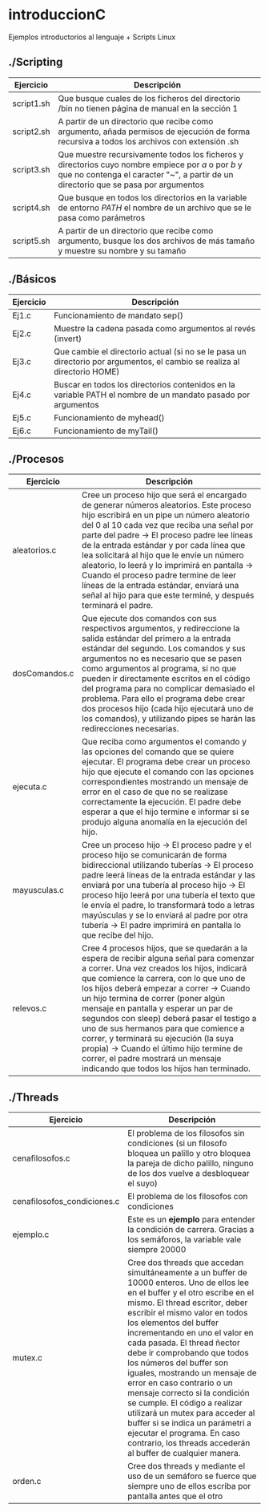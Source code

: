 # introduccionC
Ejemplos introductorios al lenguaje + Scripts Linux

## ./Scripting

| Ejercicio | Descripción |
| --------- | ----------- |
| script1.sh | Que busque cuales de los ficheros del directorio /bin no tienen página de manual en la sección 1 |
| script2.sh | A partir de un directorio que recibe como argumento, añada permisos de ejecución de forma recursiva a todos los archivos con extensión .sh |
| script3.sh | Que muestre recursivamente todos los ficheros y directorios cuyo nombre empiece por *a* o por *b* y que no contenga el caracter "~", a partir de un directorio que se pasa por argumentos |
| script4.sh | Que busque en todos los directorios en la variable de entorno *PATH* el nombre de un archivo que se le pasa como parámetros |
| script5.sh | A partir de un directorio que recibe como argumento, busque los dos archivos de más tamaño y muestre su nombre y su tamaño |

## ./Básicos

| Ejercicio | Descripción |
| --------- | ----------- |
| Ej1.c | Funcionamiento de mandato sep() |
| Ej2.c | Muestre la cadena pasada como argumentos al revés (invert) |
| Ej3.c | Que cambie el directorio actual (si no se le pasa un directorio por argumentos, el cambio se realiza al directorio HOME) |
| Ej4.c | Buscar en todos los directorios contenidos en la variable PATH el nombre de un mandato pasado por argumentos |
| Ej5.c | Funcionamiento de myhead()  |
| Ej6.c | Funcionamiento de myTail() |

## ./Procesos

| Ejercicio | Descripción |
| --------- | ----------- |
| aleatorios.c | Cree un proceso hijo que será el encargado de generar números aleatorios. Este proceso hijo escribirá en un pipe un número aleatorio del 0 al 10 cada vez que reciba una señal por parte del padre -> El proceso padre lee líneas de la entrada estándar y por cada línea que lea solicitará al hijo que le envíe un número aleatorio, lo leerá y lo imprimirá en pantalla -> Cuando el proceso  padre termine de leer líneas de la entrada estándar, enviará una señal al hijo para que este terminé, y después terminará el padre. |
| dosComandos.c | Que ejecute dos comandos con sus respectivos argumentos, y redireccione la salida estándar del primero a la entrada estándar del segundo. Los comandos y sus argumentos no es necesario que se pasen como argumentos al programa, si no que pueden ir directamente escritos en el código del programa para no complicar demasiado el problema. Para ello el programa debe crear dos procesos hijo (cada hijo ejecutará uno de los comandos), y utilizando pipes se harán las redirecciones necesarias. |
| ejecuta.c | Que reciba como argumentos el comando y las opciones del comando que se quiere ejecutar. El programa debe crear un proceso hijo que ejecute el comando con las opciones correspondientes mostrando un mensaje de error en el caso de que no se realizase correctamente la ejecución. El padre debe esperar a que el hijo termine e informar si se produjo alguna anomalía en la ejecución del hijo.|
| mayusculas.c | Cree un proceso hijo -> El proceso padre y el proceso hijo se comunicarán de forma bidireccional utilizando tuberías -> El proceso padre leerá líneas de la entrada estándar y las enviará por una tubería al proceso hijo -> El proceso hijo leerá por una tubería el texto que le envía el padre, lo transformará todo a letras mayúsculas y se lo enviará al padre por otra tubería -> El padre imprimirá en pantalla lo que recibe del hijo. |
| relevos.c | Cree 4 procesos hijos, que se quedarán a la espera de recibir alguna señal para comenzar a correr. Una vez creados los hijos, indicará que comience la carrera, con lo que uno de los hijos deberá empezar a correr -> Cuando un hijo termina de correr (poner algún mensaje en pantalla y esperar un par de segundos con sleep) deberá pasar el testigo a uno de sus hermanos para que comience a correr, y terminará su ejecución (la suya propia) -> Cuando el último hijo termine de correr, el padre mostrará un mensaje indicando que todos los hijos han terminado. |

## ./Threads

| Ejercicio | Descripción |
| --------- | ----------- |
| cenafilosofos.c | El problema de los filosofos sin condiciones (si un filosofo bloquea un palillo y otro bloquea la pareja de dicho palillo, ninguno de los dos vuelve a desbloquear el suyo) |
| cenafilosofos_condiciones.c | El problema de los filosofos con condiciones |
| ejemplo.c | Este es un **ejemplo** para entender la condición de carrera. Gracias a los semáforos, la variable vale siempre 20000 |
| mutex.c | Cree dos threads que accedan simultáneamente a un buffer de 10000 enteros. Uno de ellos lee en el buffer y el otro escribe en el mismo. El thread escritor, deber escribir el mismo valor en todos los elementos del buffer incrementando en uno el valor en cada pasada. El thread ñector debe ir comprobando que todos los números del buffer son iguales, mostrando un mensaje de error en caso contrario o un mensaje correcto si la condición se cumple. El código a realizar utilizará un mutex para acceder al buffer si se indica un parámetri a ejecutar el programa. En caso contrario, los threads accederán al buffer de cualquier manera. |
| orden.c | Cree dos threads y mediante el uso de un semáforo se fuerce que siempre uno de ellos escriba por pantalla antes que el otro |
